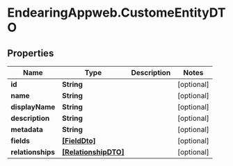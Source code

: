 # EndearingAppweb.CustomeEntityDTO

## Properties
Name | Type | Description | Notes
------------ | ------------- | ------------- | -------------
**id** | **String** |  | [optional] 
**name** | **String** |  | [optional] 
**displayName** | **String** |  | [optional] 
**description** | **String** |  | [optional] 
**metadata** | **String** |  | [optional] 
**fields** | [**[FieldDto]**](FieldDto.md) |  | [optional] 
**relationships** | [**[RelationshipDTO]**](RelationshipDTO.md) |  | [optional] 
